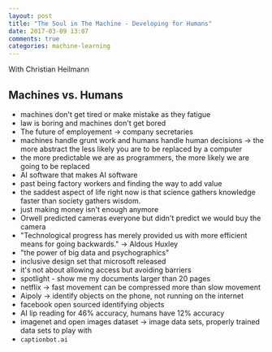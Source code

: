 ```yaml
---
layout: post
title: "The Soul in The Machine - Developing for Humans"
date: 2017-03-09 13:07
comments: true
categories: machine-learning
---
```


With Christian Heilmann

## Machines vs. Humans
  - machines don't get tired or make mistake as they fatigue
  - law is boring and machines don't get bored
  - The future of employement -> company secretaries
  - machines handle grunt work and humans handle human decisions -> the
  more abstract the less likely you are to be replaced by a computer
  - the more predictable we are as programmers, the more likely we are
  going to be replaced
  - AI software that makes AI software
  - past being factory workers and finding the way to add value
  - the saddest aspect of life right now is that science gathers
  knowledge faster than society gathers wisdom.
  - just making money isn't enough anymore
  - Orwell predicted cameras everyone but didn't predict we would buy the camera
  - "Technological progress has merely provided us with more efficient
  means for going backwards." -> Aldous Huxley
  - "the power of big data and psychographics"
  - inclusive design set that microsoft released
  - it's not about allowing access but avoiding barriers
  - spotlight - show me my documents larger than 20 pages
  - netflix -> fast movement can be compressed more than slow movement
  - Aipoly -> identify objects on the phone, not running on the internet
  - facebook open sourced identifying objects
  - AI lip reading for 46% accuracy, humans have 12% accuracy
  - imagenet and open images dataset -> image data sets, properly
  trained data sets to play with
  - `captionbot.ai`
